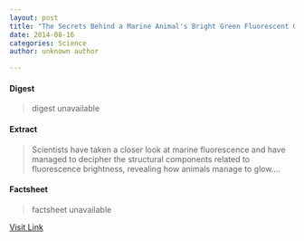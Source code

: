 ```yaml
---
layout: post
title: "The Secrets Behind a Marine Animal's Bright Green Fluorescent Glow"
date: 2014-08-16
categories: Science
author: unknown author

---
```



#### Digest
>digest unavailable

#### Extract
>Scientists have taken a closer look at marine fluorescence and have managed to decipher the structural components related to fluorescence brightness, revealing how animals manage to glow....

#### Factsheet
>factsheet unavailable

[Visit Link](http://www.scienceworldreport.com/articles/15788/20140702/secrets-behind-marine-animals-bright-green-fluorescent-glow.htm)


